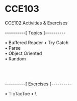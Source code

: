 # CCE103
CCE102 Activities &amp; Exercises

----------[ Topics ]----------

• Buffered Reader
• Try Catch\
• Parse\
• Object Oriented\
• Random

<br/> <br/>

----------[ Exercises ]----------

• TicTacToe
• \
